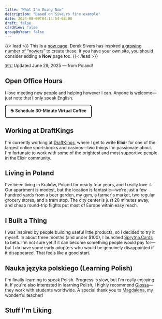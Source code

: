 ```yaml
---
title: "What I'm Doing Now"
description: "Based on Sive.rs fine example"
date: 2024-08-09T04:14:54-08:00
draft: false
cardView: false
groupByYear: false
---
```


{{< lead >}}
This is a [now page](https://nownownow.com/about). Derek Sivers has inspired [a growing number of “nowers”](https://nownownow.com/) to create these. If you have your own site, you should consider adding a **Now** page too.
{{< /lead >}}

:poland: Updated June 29, 2025 — from Poland!

## Open Office Hours

I love meeting new people and helping however I can. Anyone is welcome—just note that I only speak English.

<div class="my-6">
  <a href="https://fantastical.app/sprytna/virtual-coffee-30-minutes" target="_blank" rel="noopener" style="display: inline-block; padding: 8px 16px; border-radius: 8px; text-decoration: none; font-size: 14px; font-weight: 600; border: 2px solid currentColor; box-shadow: 0 2px 4px rgba(0,0,0,0.1); width: fit-content;" onmouseover="this.style.backgroundColor='rgba(0,0,0,0.05)';" onmouseout="this.style.backgroundColor='transparent';">
    ☕ Schedule 30-Minute Virtual Coffee
  </a>
</div>

## Working at DraftKings

I'm currently working at [DraftKings](https://www.draftkings.com/), where I get to write **Elixir** for one of the largest online sportsbooks and casinos—two things I'm passionate about. I'm fortunate to work with some of the brightest and most supportive people in the Elixir community.


## Living in Poland

I've been living in Kraków, Poland for nearly four years, and I really love it. Our apartment is modest, but the location is fantastic—we're just a few hundred yards from a beer garden, my gym, a farmer's market, two regular grocery stores, and a tram stop. The city center is just 20 minutes away, and cheap round-trip flights put most of Europe within easy reach.


## I Built a Thing

I was inspired by people building useful little products, so I decided to try it myself. In about three months (and under $100), I launched [Sprytna.Cards](https://sprytna.cards/) to beta. I'm not sure yet if it can become something people would pay for—but I do have some early adopters who would be genuinely disappointed if it disappeared. That feels like a good start.


## Nauka języka polskiego (Learning Polish)

I'm finally learning to speak Polish. Progress is slow, but I'm really enjoying it. If you're also interested in learning Polish, I highly recommend [Glossa](https://e-polish.eu/polish-for-foreigners)—they work with students worldwide. A special thank you to [Magdalena](https://e-polish.eu/en/polish_teachers_online/magdalena_wygladacz), my wonderful teacher!

## Stuff I'm Liking
